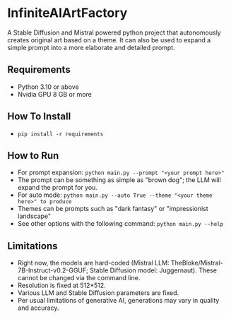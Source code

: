 # InfiniteAIArtFactory
A Stable Diffusion and Mistral powered python project that autonomously creates original art based on a theme.
It can also be used to expand a simple prompt into a more elaborate and detailed prompt.

## Requirements
* Python 3.10 or above
* Nvidia GPU 8 GB or more

## How To Install
* `pip install -r requirements`

## How to Run
* For prompt expansion: `python main.py --prompt "<your prompt here>"`
* The prompt can be something as simple as "brown dog"; the LLM will expand the prompt for you.
* For auto mode: `python main.py --auto True --theme "<your theme here>" to produce`
* Themes can be prompts such as "dark fantasy" or "impressionist landscape"
* See other options with the following command: `python main.py --help`

## Limitations
* Right now, the models are hard-coded (Mistral LLM: TheBloke/Mistral-7B-Instruct-v0.2-GGUF; Stable Diffusion model: Juggernaut). These cannot be changed via the command line.
* Resolution is fixed at 512*512.
* Various LLM and Stable Diffusion parameters are fixed.
* Per usual limitations of generative AI, generations may vary in quality and accuracy.